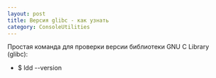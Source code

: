 ```yaml
---
layout: post
title: Версия glibc - как узнать
category: ConsoleUtilities
---
```


Простая команда для проверки версии библиотеки GNU C Library (glibc):

- $ ldd --version